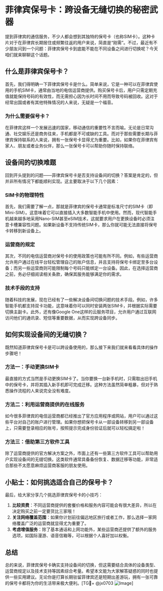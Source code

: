 # 菲律宾保号卡：跨设备无缝切换的秘密武器

提到菲律宾的通信服务，不少人都会想到其独特的保号卡（也称SIM卡）。这种卡片对于在菲律宾长期居住或频繁往返的用户来说，简直是“刚需”。不过，最近有不少朋友问到一个问题：菲律宾保号卡到底能不能在不同设备之间进行切换呢？今天咱们就来聊聊这个话题。

## 什么是菲律宾保号卡？

首先，我们得明确一下菲律宾保号卡是什么。简单来说，它是一种可以在菲律宾使用的手机SIM卡，通常由当地的电信运营商提供。购买保号卡后，用户只需定期充值就能保持号码的有效性，而无需担心因为长时间不用而导致号码被回收。这对于经常出国或者有其他特殊情况的人来说，无疑是一个福音。

### 为什么需要保号卡？

在菲律宾这样一个发展迅速的国家，移动通信的重要性不言而喻。无论是日常沟通、社交娱乐还是商务往来，手机都是不可或缺的工具。而对于那些需要长期与菲律宾保持联系的人来说，拥有一张保号卡显得尤为重要。比如，如果你在菲律宾有家人、朋友或者业务伙伴，那么一张保号卡可以帮助你随时保持联络。

## 设备间的切换难题

回到开头提到的问题——菲律宾保号卡是否支持设备间的切换？答案是肯定的，但并非所有情况下都能顺利实现。这主要取决于以下几个因素：

### SIM卡的物理特性

首先，我们需要了解一点，那就是菲律宾的保号卡通常是标准尺寸的SIM卡（即Mini-SIM）。这意味着它可以直接插入大多数智能手机中使用。然而，现代智能手机越来越多地采用Nano-SIM甚至eSIM技术，这就要求用户在更换设备时必须注意卡槽兼容性问题。如果新设备不支持传统SIM卡，那么你就可能无法直接将保号卡转移到新设备上。

### 运营商的规定

其次，不同的电信运营商对保号卡的使用政策也可能有所不同。例如，有些运营商允许用户通过在线平台轻松管理自己的账户信息，并且支持将保号卡绑定至多台设备；而另一些运营商则可能限制每个号码只能绑定一台设备。因此，在选择运营商之前，务必仔细阅读相关条款，确保其服务能够满足你的需求。

### 技术手段的支持

随着科技的发展，现在已经有了一些解决设备间切换问题的技术手段。例如，许多智能手机都支持双卡功能，这意味着你可以同时安装两张SIM卡，并根据实际需要切换主副卡。此外，还有像Google One这样的云服务项目，允许用户通过互联网访问他们的通讯录、短信等重要数据，从而实现跨设备同步。

## 如何实现设备间的无缝切换？

既然知道菲律宾保号卡是可以跨设备使用的，那么接下来我们就来看看具体的操作步骤吧！

### 方法一：手动更换SIM卡

最直接的方式当然是手动更换SIM卡了。当你要换一台新手机时，只需取出旧手机中的保号卡，并将其插入新手机即可完成迁移。这种方法虽然简单粗暴，但对于熟悉操作流程的人来说完全没有难度。

### 方法二：利用运营商提供的在线服务

如今很多菲律宾的电信运营商都已经推出了官方应用程序或网站，用户可以通过这些平台对自己的账户进行管理。如果你想把保号卡从一部设备转移到另一部设备上，只需要登录相应的账号，按照提示完成身份验证后就可以轻松搞定啦！

### 方法三：借助第三方软件工具

除了运营商提供的官方解决方案之外，市面上还有一些第三方软件工具可以帮助用户实现设备间的无缝切换。这类软件通常具备备份恢复、数据迁移等功能，非常适合那些不太愿意麻烦运营商客服的朋友使用。

## 小贴士：如何挑选适合自己的保号卡？

最后，给大家分享几个挑选菲律宾保号卡的小技巧：

1. **比较资费**：不同运营商提供的套餐价格和服务内容可能会有很大差异，所以在决定购买之前一定要货比三家哦！
2. **关注网络覆盖范围**：如果你计划前往偏远地区旅行或者工作，那么选择一家网络覆盖广泛的运营商就显得尤为重要了。
3. **考虑增值服务**：除了基本通话和上网功能外，某些运营商还提供了额外的服务选项，如国际漫游、语音信箱等，可以根据个人喜好加以权衡。

## 总结

总的来说，菲律宾保号卡确实支持设备间的切换，但这需要结合具体的设备类型、运营商规定以及技术支持等因素综合考量。希望本文能为大家解答疑惑的同时也提供一些实用建议。无论你是打算长期驻留菲律宾还是短期出差游玩，拥有一张可靠的保号卡都将为你的生活带来极大便利。[TG💪+ @jx0703 ![Image](https://github.com/user-attachments/assets/dbca1d08-cadb-493c-b0ec-ad6f7a83f270)]
